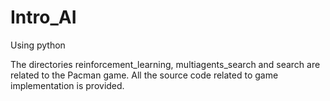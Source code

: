 # Intro_AI
Using python

The directories reinforcement_learning, multiagents_search and search are related to the Pacman game. All the source code related to game implementation is provided.
